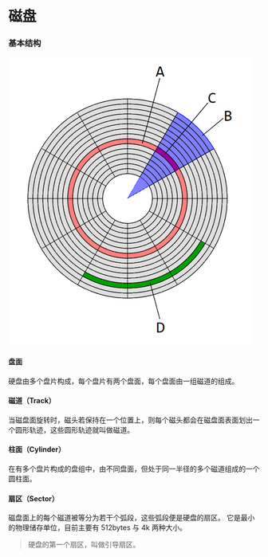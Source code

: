 # 磁盘

### 基本结构
![盘面.png](/assets/images/硬盘/盘面.png)

#### 盘面
硬盘由多个盘片构成，每个盘片有两个盘面，每个盘面由一组磁道的组成。

#### 磁道（Track）
当磁盘面旋转时，磁头若保持在一个位置上，则每个磁头都会在磁盘面表面划出一个圆形轨迹，这些圆形轨迹就叫做磁道。

#### 柱面（Cylinder）
在有多个盘片构成的盘组中，由不同盘面，但处于同一半径的多个磁道组成的一个圆柱面。

#### 扇区（Sector）
磁盘面上的每个磁道被等分为若干个弧段，这些弧段便是硬盘的扇区。 它是最小的物理储存单位，目前主要有 512bytes 与 4k 两种大小。


> 硬盘的第一个扇区，叫做引导扇区。
